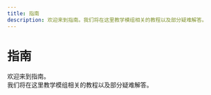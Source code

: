 ```yaml
---
title: 指南
description: 欢迎来到指南。我们将在这里教学模组相关的教程以及部分疑难解答。
---
```

# 指南
欢迎来到指南。<br>
我们将在这里教学模组相关的教程以及部分疑难解答。

<!--如果您发现教程并不能解决您的问题,请在提问前阅读[《提问的智慧》](https://github.com/tvvocold/How-To-Ask-Questions-The-Smart-Way)然后在本仓库提出issue。-->

<!--接下来我将引用《提问的智慧》中的几段文本。

### 提问前
在通过电邮、新闻组或论坛提技术问题以前,做以下事情：
- 尝试在你准备提问论坛的历史文档中搜索答案
- 尝试搜索互联网以找到答案
- 尝试阅读手册以找到答案
- 尝试阅读“常见问题文档”(FAQ)以找到答案
- 尝试自己检查或试验以找到答案
- 尝试请教懂行的朋友以找到答案
- 如果你是程序员,尝试阅读源代码以找到答案

黑客还有遇到简单问题就表现出敌视或傲慢的名声。<br>
有时,我们看起来还对新手和愚蠢的家伙有条件反射式的无礼,但事情并不真是这样。<br>
我们只是毫无歉意地敌视那些提问前不愿思考、不做自己家庭作业的人。<br>
这种人就象时间无底洞──他们只知道索取,不愿意付出,他们浪费了时间,这些时间本可用于其它更有趣的问题或更值得回答的人。-->